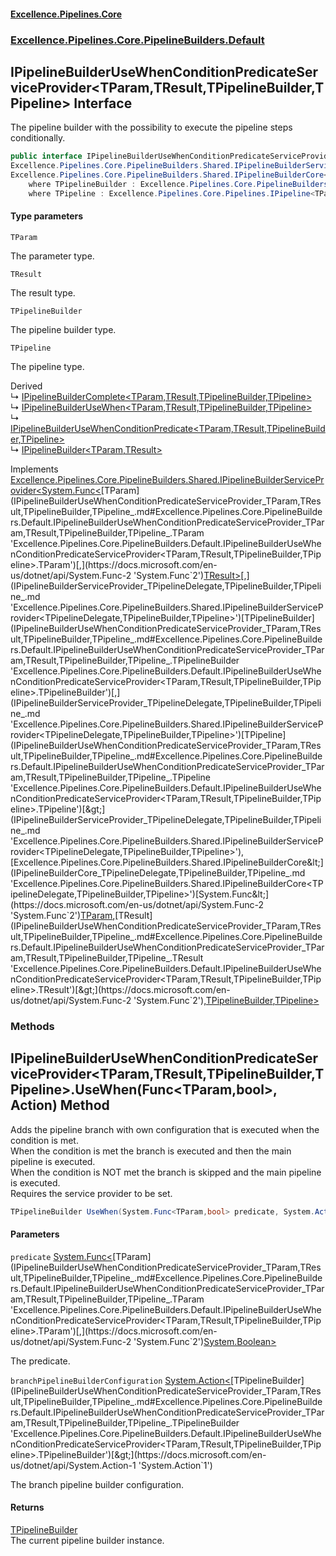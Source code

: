 #### [Excellence.Pipelines.Core](Excellence.Pipelines.md 'Excellence.Pipelines')
### [Excellence.Pipelines.Core.PipelineBuilders.Default](Excellence.Pipelines.md#Excellence.Pipelines.Core.PipelineBuilders.Default 'Excellence.Pipelines.Core.PipelineBuilders.Default')

## IPipelineBuilderUseWhenConditionPredicateServiceProvider<TParam,TResult,TPipelineBuilder,TPipeline> Interface

The pipeline builder with the possibility to execute the pipeline steps conditionally.

```csharp
public interface IPipelineBuilderUseWhenConditionPredicateServiceProvider<TParam,TResult,out TPipelineBuilder,out TPipeline> :
Excellence.Pipelines.Core.PipelineBuilders.Shared.IPipelineBuilderServiceProvider<System.Func<TParam, TResult>, TPipelineBuilder, TPipeline>,
Excellence.Pipelines.Core.PipelineBuilders.Shared.IPipelineBuilderCore<System.Func<TParam, TResult>, TPipelineBuilder, TPipeline>
    where TPipelineBuilder : Excellence.Pipelines.Core.PipelineBuilders.Default.IPipelineBuilderUseWhenConditionPredicateServiceProvider<TParam, TResult, TPipelineBuilder, TPipeline>
    where TPipeline : Excellence.Pipelines.Core.Pipelines.IPipeline<TParam, TResult>
```
#### Type parameters

<a name='Excellence.Pipelines.Core.PipelineBuilders.Default.IPipelineBuilderUseWhenConditionPredicateServiceProvider_TParam,TResult,TPipelineBuilder,TPipeline_.TParam'></a>

`TParam`

The parameter type.

<a name='Excellence.Pipelines.Core.PipelineBuilders.Default.IPipelineBuilderUseWhenConditionPredicateServiceProvider_TParam,TResult,TPipelineBuilder,TPipeline_.TResult'></a>

`TResult`

The result type.

<a name='Excellence.Pipelines.Core.PipelineBuilders.Default.IPipelineBuilderUseWhenConditionPredicateServiceProvider_TParam,TResult,TPipelineBuilder,TPipeline_.TPipelineBuilder'></a>

`TPipelineBuilder`

The pipeline builder type.

<a name='Excellence.Pipelines.Core.PipelineBuilders.Default.IPipelineBuilderUseWhenConditionPredicateServiceProvider_TParam,TResult,TPipelineBuilder,TPipeline_.TPipeline'></a>

`TPipeline`

The pipeline type.

Derived  
&#8627; [IPipelineBuilderComplete&lt;TParam,TResult,TPipelineBuilder,TPipeline&gt;](IPipelineBuilderComplete_TParam,TResult,TPipelineBuilder,TPipeline_.md 'Excellence.Pipelines.Core.PipelineBuilders.Default.IPipelineBuilderComplete<TParam,TResult,TPipelineBuilder,TPipeline>')  
&#8627; [IPipelineBuilderUseWhen&lt;TParam,TResult,TPipelineBuilder,TPipeline&gt;](IPipelineBuilderUseWhen_TParam,TResult,TPipelineBuilder,TPipeline_.md 'Excellence.Pipelines.Core.PipelineBuilders.Default.IPipelineBuilderUseWhen<TParam,TResult,TPipelineBuilder,TPipeline>')  
&#8627; [IPipelineBuilderUseWhenConditionPredicate&lt;TParam,TResult,TPipelineBuilder,TPipeline&gt;](IPipelineBuilderUseWhenConditionPredicate_TParam,TResult,TPipelineBuilder,TPipeline_.md 'Excellence.Pipelines.Core.PipelineBuilders.Default.IPipelineBuilderUseWhenConditionPredicate<TParam,TResult,TPipelineBuilder,TPipeline>')  
&#8627; [IPipelineBuilder&lt;TParam,TResult&gt;](IPipelineBuilder_TParam,TResult_.md 'Excellence.Pipelines.Core.PipelineBuilders.IPipelineBuilder<TParam,TResult>')

Implements [Excellence.Pipelines.Core.PipelineBuilders.Shared.IPipelineBuilderServiceProvider&lt;](IPipelineBuilderServiceProvider_TPipelineDelegate,TPipelineBuilder,TPipeline_.md 'Excellence.Pipelines.Core.PipelineBuilders.Shared.IPipelineBuilderServiceProvider<TPipelineDelegate,TPipelineBuilder,TPipeline>')[System.Func&lt;](https://docs.microsoft.com/en-us/dotnet/api/System.Func-2 'System.Func`2')[TParam](IPipelineBuilderUseWhenConditionPredicateServiceProvider_TParam,TResult,TPipelineBuilder,TPipeline_.md#Excellence.Pipelines.Core.PipelineBuilders.Default.IPipelineBuilderUseWhenConditionPredicateServiceProvider_TParam,TResult,TPipelineBuilder,TPipeline_.TParam 'Excellence.Pipelines.Core.PipelineBuilders.Default.IPipelineBuilderUseWhenConditionPredicateServiceProvider<TParam,TResult,TPipelineBuilder,TPipeline>.TParam')[,](https://docs.microsoft.com/en-us/dotnet/api/System.Func-2 'System.Func`2')[TResult](IPipelineBuilderUseWhenConditionPredicateServiceProvider_TParam,TResult,TPipelineBuilder,TPipeline_.md#Excellence.Pipelines.Core.PipelineBuilders.Default.IPipelineBuilderUseWhenConditionPredicateServiceProvider_TParam,TResult,TPipelineBuilder,TPipeline_.TResult 'Excellence.Pipelines.Core.PipelineBuilders.Default.IPipelineBuilderUseWhenConditionPredicateServiceProvider<TParam,TResult,TPipelineBuilder,TPipeline>.TResult')[&gt;](https://docs.microsoft.com/en-us/dotnet/api/System.Func-2 'System.Func`2')[,](IPipelineBuilderServiceProvider_TPipelineDelegate,TPipelineBuilder,TPipeline_.md 'Excellence.Pipelines.Core.PipelineBuilders.Shared.IPipelineBuilderServiceProvider<TPipelineDelegate,TPipelineBuilder,TPipeline>')[TPipelineBuilder](IPipelineBuilderUseWhenConditionPredicateServiceProvider_TParam,TResult,TPipelineBuilder,TPipeline_.md#Excellence.Pipelines.Core.PipelineBuilders.Default.IPipelineBuilderUseWhenConditionPredicateServiceProvider_TParam,TResult,TPipelineBuilder,TPipeline_.TPipelineBuilder 'Excellence.Pipelines.Core.PipelineBuilders.Default.IPipelineBuilderUseWhenConditionPredicateServiceProvider<TParam,TResult,TPipelineBuilder,TPipeline>.TPipelineBuilder')[,](IPipelineBuilderServiceProvider_TPipelineDelegate,TPipelineBuilder,TPipeline_.md 'Excellence.Pipelines.Core.PipelineBuilders.Shared.IPipelineBuilderServiceProvider<TPipelineDelegate,TPipelineBuilder,TPipeline>')[TPipeline](IPipelineBuilderUseWhenConditionPredicateServiceProvider_TParam,TResult,TPipelineBuilder,TPipeline_.md#Excellence.Pipelines.Core.PipelineBuilders.Default.IPipelineBuilderUseWhenConditionPredicateServiceProvider_TParam,TResult,TPipelineBuilder,TPipeline_.TPipeline 'Excellence.Pipelines.Core.PipelineBuilders.Default.IPipelineBuilderUseWhenConditionPredicateServiceProvider<TParam,TResult,TPipelineBuilder,TPipeline>.TPipeline')[&gt;](IPipelineBuilderServiceProvider_TPipelineDelegate,TPipelineBuilder,TPipeline_.md 'Excellence.Pipelines.Core.PipelineBuilders.Shared.IPipelineBuilderServiceProvider<TPipelineDelegate,TPipelineBuilder,TPipeline>'), [Excellence.Pipelines.Core.PipelineBuilders.Shared.IPipelineBuilderCore&lt;](IPipelineBuilderCore_TPipelineDelegate,TPipelineBuilder,TPipeline_.md 'Excellence.Pipelines.Core.PipelineBuilders.Shared.IPipelineBuilderCore<TPipelineDelegate,TPipelineBuilder,TPipeline>')[System.Func&lt;](https://docs.microsoft.com/en-us/dotnet/api/System.Func-2 'System.Func`2')[TParam](IPipelineBuilderUseWhenConditionPredicateServiceProvider_TParam,TResult,TPipelineBuilder,TPipeline_.md#Excellence.Pipelines.Core.PipelineBuilders.Default.IPipelineBuilderUseWhenConditionPredicateServiceProvider_TParam,TResult,TPipelineBuilder,TPipeline_.TParam 'Excellence.Pipelines.Core.PipelineBuilders.Default.IPipelineBuilderUseWhenConditionPredicateServiceProvider<TParam,TResult,TPipelineBuilder,TPipeline>.TParam')[,](https://docs.microsoft.com/en-us/dotnet/api/System.Func-2 'System.Func`2')[TResult](IPipelineBuilderUseWhenConditionPredicateServiceProvider_TParam,TResult,TPipelineBuilder,TPipeline_.md#Excellence.Pipelines.Core.PipelineBuilders.Default.IPipelineBuilderUseWhenConditionPredicateServiceProvider_TParam,TResult,TPipelineBuilder,TPipeline_.TResult 'Excellence.Pipelines.Core.PipelineBuilders.Default.IPipelineBuilderUseWhenConditionPredicateServiceProvider<TParam,TResult,TPipelineBuilder,TPipeline>.TResult')[&gt;](https://docs.microsoft.com/en-us/dotnet/api/System.Func-2 'System.Func`2')[,](IPipelineBuilderCore_TPipelineDelegate,TPipelineBuilder,TPipeline_.md 'Excellence.Pipelines.Core.PipelineBuilders.Shared.IPipelineBuilderCore<TPipelineDelegate,TPipelineBuilder,TPipeline>')[TPipelineBuilder](IPipelineBuilderUseWhenConditionPredicateServiceProvider_TParam,TResult,TPipelineBuilder,TPipeline_.md#Excellence.Pipelines.Core.PipelineBuilders.Default.IPipelineBuilderUseWhenConditionPredicateServiceProvider_TParam,TResult,TPipelineBuilder,TPipeline_.TPipelineBuilder 'Excellence.Pipelines.Core.PipelineBuilders.Default.IPipelineBuilderUseWhenConditionPredicateServiceProvider<TParam,TResult,TPipelineBuilder,TPipeline>.TPipelineBuilder')[,](IPipelineBuilderCore_TPipelineDelegate,TPipelineBuilder,TPipeline_.md 'Excellence.Pipelines.Core.PipelineBuilders.Shared.IPipelineBuilderCore<TPipelineDelegate,TPipelineBuilder,TPipeline>')[TPipeline](IPipelineBuilderUseWhenConditionPredicateServiceProvider_TParam,TResult,TPipelineBuilder,TPipeline_.md#Excellence.Pipelines.Core.PipelineBuilders.Default.IPipelineBuilderUseWhenConditionPredicateServiceProvider_TParam,TResult,TPipelineBuilder,TPipeline_.TPipeline 'Excellence.Pipelines.Core.PipelineBuilders.Default.IPipelineBuilderUseWhenConditionPredicateServiceProvider<TParam,TResult,TPipelineBuilder,TPipeline>.TPipeline')[&gt;](IPipelineBuilderCore_TPipelineDelegate,TPipelineBuilder,TPipeline_.md 'Excellence.Pipelines.Core.PipelineBuilders.Shared.IPipelineBuilderCore<TPipelineDelegate,TPipelineBuilder,TPipeline>')
### Methods

<a name='Excellence.Pipelines.Core.PipelineBuilders.Default.IPipelineBuilderUseWhenConditionPredicateServiceProvider_TParam,TResult,TPipelineBuilder,TPipeline_.UseWhen(System.Func_TParam,bool_,System.Action_TPipelineBuilder_)'></a>

## IPipelineBuilderUseWhenConditionPredicateServiceProvider<TParam,TResult,TPipelineBuilder,TPipeline>.UseWhen(Func<TParam,bool>, Action<TPipelineBuilder>) Method

Adds the pipeline branch with own configuration that is executed when the condition is met.  
When the condition is met the branch is executed and then the main pipeline is executed.  
When the condition is NOT met the branch is skipped and the main pipeline is executed.  
Requires the service provider to be set.

```csharp
TPipelineBuilder UseWhen(System.Func<TParam,bool> predicate, System.Action<TPipelineBuilder> branchPipelineBuilderConfiguration);
```
#### Parameters

<a name='Excellence.Pipelines.Core.PipelineBuilders.Default.IPipelineBuilderUseWhenConditionPredicateServiceProvider_TParam,TResult,TPipelineBuilder,TPipeline_.UseWhen(System.Func_TParam,bool_,System.Action_TPipelineBuilder_).predicate'></a>

`predicate` [System.Func&lt;](https://docs.microsoft.com/en-us/dotnet/api/System.Func-2 'System.Func`2')[TParam](IPipelineBuilderUseWhenConditionPredicateServiceProvider_TParam,TResult,TPipelineBuilder,TPipeline_.md#Excellence.Pipelines.Core.PipelineBuilders.Default.IPipelineBuilderUseWhenConditionPredicateServiceProvider_TParam,TResult,TPipelineBuilder,TPipeline_.TParam 'Excellence.Pipelines.Core.PipelineBuilders.Default.IPipelineBuilderUseWhenConditionPredicateServiceProvider<TParam,TResult,TPipelineBuilder,TPipeline>.TParam')[,](https://docs.microsoft.com/en-us/dotnet/api/System.Func-2 'System.Func`2')[System.Boolean](https://docs.microsoft.com/en-us/dotnet/api/System.Boolean 'System.Boolean')[&gt;](https://docs.microsoft.com/en-us/dotnet/api/System.Func-2 'System.Func`2')

The predicate.

<a name='Excellence.Pipelines.Core.PipelineBuilders.Default.IPipelineBuilderUseWhenConditionPredicateServiceProvider_TParam,TResult,TPipelineBuilder,TPipeline_.UseWhen(System.Func_TParam,bool_,System.Action_TPipelineBuilder_).branchPipelineBuilderConfiguration'></a>

`branchPipelineBuilderConfiguration` [System.Action&lt;](https://docs.microsoft.com/en-us/dotnet/api/System.Action-1 'System.Action`1')[TPipelineBuilder](IPipelineBuilderUseWhenConditionPredicateServiceProvider_TParam,TResult,TPipelineBuilder,TPipeline_.md#Excellence.Pipelines.Core.PipelineBuilders.Default.IPipelineBuilderUseWhenConditionPredicateServiceProvider_TParam,TResult,TPipelineBuilder,TPipeline_.TPipelineBuilder 'Excellence.Pipelines.Core.PipelineBuilders.Default.IPipelineBuilderUseWhenConditionPredicateServiceProvider<TParam,TResult,TPipelineBuilder,TPipeline>.TPipelineBuilder')[&gt;](https://docs.microsoft.com/en-us/dotnet/api/System.Action-1 'System.Action`1')

The branch pipeline builder configuration.

#### Returns
[TPipelineBuilder](IPipelineBuilderUseWhenConditionPredicateServiceProvider_TParam,TResult,TPipelineBuilder,TPipeline_.md#Excellence.Pipelines.Core.PipelineBuilders.Default.IPipelineBuilderUseWhenConditionPredicateServiceProvider_TParam,TResult,TPipelineBuilder,TPipeline_.TPipelineBuilder 'Excellence.Pipelines.Core.PipelineBuilders.Default.IPipelineBuilderUseWhenConditionPredicateServiceProvider<TParam,TResult,TPipelineBuilder,TPipeline>.TPipelineBuilder')  
The current pipeline builder instance.